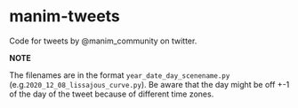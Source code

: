 # manim-tweets
Code for tweets by @manim_community on twitter.

**NOTE**

The filenames are in the format `year_date_day_scenename.py` (e.g.`2020_12_08_lissajous_curve.py`).
Be aware that the day might be off +-1 of the day of the tweet because of different time zones.
